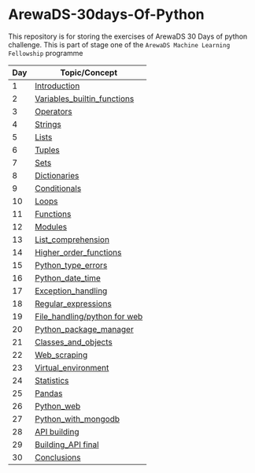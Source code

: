 # ArewaDS-30days-Of-Python
This repository is for storing the exercises of ArewaDS 30 Days of python challenge. This is part of stage one of the `ArewaDS Machine Learning Fellowship` programme

|Day|Topic/Concept|
|---|-----|
|1| [Introduction](https://github.com/Waffs/ArewaDS-30days-Of-Python/blob/4e638d4a2a84457004ff159be59f8cda20ac155c/day_1/helloworld.py)|
|2| [Variables_builtin_functions](https://github.com/Waffs/ArewaDS-30days-Of-Python/blob/main/day_2/variables.py)|
|3| [Operators](https://github.com/Waffs/ArewaDS-30days-Of-Python/blob/main/day_3/operators.py)|
|4| [Strings](https://github.com/Waffs/ArewaDS-30days-Of-Python/blob/main/day_4/strings.py)|
|5| [Lists](https://github.com/Waffs/ArewaDS-30days-Of-Python/blob/main/day_5/lists.py)|
|6| [Tuples](https://github.com/Waffs/ArewaDS-30days-Of-Python/blob/main/day_6/tuples.py)|
|7| [Sets](https://github.com/Waffs/ArewaDS-30days-Of-Python/blob/main/day_7/sets.py)|
|8| [Dictionaries](https://github.com/Waffs/ArewaDS-30days-Of-Python/blob/main/day_8/dictionaries.py)|
|9| [Conditionals](https://github.com/Waffs/ArewaDS-30days-Of-Python/blob/main/day_9/conditionals.py)|
|10| [Loops](https://github.com/Waffs/ArewaDS-30days-Of-Python/blob/main/day_10/loops.py)|
|11| [Functions](https://github.com/Waffs/ArewaDS-30days-Of-Python/blob/main/day_11/functions.py)|
|12| [Modules](https://github.com/Waffs/ArewaDS-30days-Of-Python/blob/main/day_12/modules_exercises.py)|
|13| [List_comprehension](https://github.com/Waffs/ArewaDS-30days-Of-Python/blob/main/day_13/list_comprehension.py)|
|14| [Higher_order_functions](https://github.com/Waffs/ArewaDS-30days-Of-Python/blob/main/day_14/higher_order_functions_exercises.py)|
|15| [Python_type_errors](https://github.com/Waffs/ArewaDS-30days-Of-Python/blob/main/day_15/python_type_errors.py)|
|16| [Python_date_time](https://github.com/Waffs/ArewaDS-30days-Of-Python/blob/main/day_16/python_datetime.py)|
|17| [Exception_handling](https://github.com/Waffs/ArewaDS-30days-Of-Python/blob/main/day_17/exception_handling.py)|
|18| [Regular_expressions](https://github.com/Waffs/ArewaDS-30days-Of-Python/blob/main/day_18/regular_expressions.py)|
|19| [File_handling/python for web](https://github.com/Waffs/ArewaDS-30days-Of-Python/blob/main/day_19/file_handling.py)|
|20| [Python_package_manager](https://github.com/Waffs/ArewaDS-30days-Of-Python/blob/main/day_20/python_package_manager.py)|
|21| [Classes_and_objects](https://github.com/Waffs/ArewaDS-30days-Of-Python/blob/main/day_21/classes_and_objects.py)|
|22| [Web_scraping](https://github.com/Waffs/ArewaDS-30days-Of-Python/blob/main/day_22/web_scraping.py)|
|23| [Virtual_environment](https://github.com/Waffs/ArewaDS-30days-Of-Python/blob/main/day_23/virtual_environment.py)|
|24| [Statistics](https://github.com/Waffs/ArewaDS-30days-Of-Python/blob/main/day_24/numpy.py)|
|25| [Pandas](https://github.com/Waffs/ArewaDS-30days-Of-Python/blob/main/day_25/pandas.py)|
|26| [Python_web](https://github.com/Waffs/ArewaDS-30days-Of-Python/tree/main/flask_project)|
|27| [Python_with_mongodb](https://github.com/Waffs/ArewaDS-30days-Of-Python/blob/main/day_27/python_with_mongodb.md)|
|28| [API building](https://github.com/Waffs/ArewaDS-30days-Of-Python/blob/main/day_28/api_building.md)|
|29| [Building_API final](https://github.com/Waffs/ArewaDS-30days-Of-Python/blob/main/day_29/building_api_final.md)|
|30| [Conclusions](https://github.com/Waffs/ArewaDS-30days-Of-Python/blob/main/day_30/conclusions.md)|

